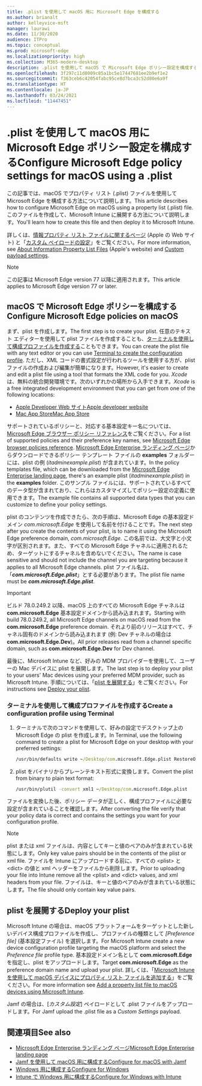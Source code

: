 ```yaml
---
title: .plist を使用して macOS 用に Microsoft Edge を構成する
ms.author: brianalt
author: kelleyvice-msft
manager: laurawi
ms.date: 11/30/2020
audience: ITPro
ms.topic: conceptual
ms.prod: microsoft-edge
ms.localizationpriority: high
ms.collection: M365-modern-desktop
description: .plist を使用して macOS で Microsoft Edge ポリシー設定を構成する
ms.openlocfilehash: 3f297c11d8009c85a1bc5e17447681ee2b9ef1e2
ms.sourcegitcommit: f363ceb6c42054fabc95ce8d7bca3c52d80e6a9f
ms.translationtype: HT
ms.contentlocale: ja-JP
ms.lasthandoff: 03/24/2021
ms.locfileid: "11447451"
---
```

# <a name="configure-microsoft-edge-policy-settings-for-macos-using-a-plist"></a><span data-ttu-id="e8960-103">.plist を使用して macOS 用に Microsoft Edge ポリシー設定を構成する</span><span class="sxs-lookup"><span data-stu-id="e8960-103">Configure Microsoft Edge policy settings for macOS using a .plist</span></span>

<span data-ttu-id="e8960-104">この記事では、macOS でプロパティ リスト (.plist) ファイルを使用して Microsoft Edge を構成する方法について説明します。</span><span class="sxs-lookup"><span data-stu-id="e8960-104">This article describes how to configure Microsoft Edge on macOS using a property list (.plist) file.</span></span> <span data-ttu-id="e8960-105">このファイルを作成して、Microsoft Intune に展開する方法について説明します。</span><span class="sxs-lookup"><span data-stu-id="e8960-105">You'll learn how to create this file and then deploy it to Microsoft Intune.</span></span>

<span data-ttu-id="e8960-106">詳しくは、[情報プロパティ リスト ファイルに関するページ](https://developer.apple.com/library/archive/documentation/General/Reference/InfoPlistKeyReference/Articles/AboutInformationPropertyListFiles.html) (Apple の Web サイト) と「[カスタム ペイロードの設定](https://support.apple.com/guide/mdm/custom-mdm9abbdbe7/1/web/1)」をご覧ください。</span><span class="sxs-lookup"><span data-stu-id="e8960-106">For more information, see [About Information Property List Files](https://developer.apple.com/library/archive/documentation/General/Reference/InfoPlistKeyReference/Articles/AboutInformationPropertyListFiles.html) (Apple's website) and [Custom payload settings](https://support.apple.com/guide/mdm/custom-mdm9abbdbe7/1/web/1).</span></span>

> [!NOTE]
> <span data-ttu-id="e8960-107">この記事は Microsoft Edge version 77 以降に適用されます。</span><span class="sxs-lookup"><span data-stu-id="e8960-107">This article applies to Microsoft Edge version 77 or later.</span></span>

## <a name="configure-microsoft-edge-policies-on-macos"></a><span data-ttu-id="e8960-108">macOS で Microsoft Edge ポリシーを構成する</span><span class="sxs-lookup"><span data-stu-id="e8960-108">Configure Microsoft Edge policies on macOS</span></span>

<span data-ttu-id="e8960-109">まず、plist を作成します。</span><span class="sxs-lookup"><span data-stu-id="e8960-109">The first step is to create your plist.</span></span> <span data-ttu-id="e8960-110">任意のテキスト エディターを使用して plist ファイルを作成することも、[ターミナルを使用して構成プロファイルを作成する](#create-a-configuration-profile-using-terminal)こともできます。</span><span class="sxs-lookup"><span data-stu-id="e8960-110">You can create the plist file with any text editor or you can use [Terminal to create the configuration profile](#create-a-configuration-profile-using-terminal).</span></span> <span data-ttu-id="e8960-111">ただし、XML コードの書式設定が行われるツールを使用する方が、plist ファイルの作成および編集が簡単になります。</span><span class="sxs-lookup"><span data-stu-id="e8960-111">However, it's easier to create and edit a plist file using a tool that formats the XML code for you.</span></span> <span data-ttu-id="e8960-112">*Xcode* は、無料の統合開発環境です。次のいずれかの場所から入手できます。</span><span class="sxs-lookup"><span data-stu-id="e8960-112">*Xcode* is a free integrated development environment that you can get from one of the following locations:</span></span>

- [<span data-ttu-id="e8960-113">Apple Developer Web サイト</span><span class="sxs-lookup"><span data-stu-id="e8960-113">Apple developer website</span></span>](https://developer.apple.com/xcode/)
- [<span data-ttu-id="e8960-114">Mac App Store</span><span class="sxs-lookup"><span data-stu-id="e8960-114">Mac App Store</span></span>](https://apps.apple.com/app/xcode/id497799835?mt=12)

<span data-ttu-id="e8960-115">サポートされているポリシーと、対応する基本設定キー名については、[Microsoft Edge ブラウザー ポリシー リファレンス](microsoft-edge-policies.md)をご覧ください。</span><span class="sxs-lookup"><span data-stu-id="e8960-115">For a list of supported policies and their preference key names, see [Microsoft Edge browser policies reference](microsoft-edge-policies.md).</span></span> <span data-ttu-id="e8960-116">[Microsoft Edge Enterprise ランディング ページ](https://aka.ms/EdgeEnterprise)からダウンロードできるポリシー テンプレート ファイルの **examples** フォルダーには、plist の例 (*itadminexample.plist*) が含まれています。</span><span class="sxs-lookup"><span data-stu-id="e8960-116">In the policy templates file, which can be downloaded from the [Microsoft Edge Enterprise landing page](https://aka.ms/EdgeEnterprise), there's an example plist (*itadminexample.plist*) in the **examples** folder.</span></span> <span data-ttu-id="e8960-117">このサンプル ファイルには、サポートされているすべてのデータ型が含まれており、これらはカスタマイズしてポリシー設定の定義に使用できます。</span><span class="sxs-lookup"><span data-stu-id="e8960-117">The example file contains all supported data types that you can customize to define your policy settings.</span></span> 

<span data-ttu-id="e8960-118">plist のコンテンツを作成できたら、次の手順は、Microsoft Edge の基本設定ドメイン *com.microsoft.Edge* を使用して名前を付けることです。</span><span class="sxs-lookup"><span data-stu-id="e8960-118">The next step after you create the contents of your plist, is to name it using the Microsoft Edge preference domain, *com.microsoft.Edge*.</span></span> <span data-ttu-id="e8960-119">この名前では、大文字と小文字が区別されます。また、すべての Microsoft Edge チャネルに適用されるため、ターゲットにするチャネルを含めないでください。</span><span class="sxs-lookup"><span data-stu-id="e8960-119">The name is case sensitive and should not include the channel you are targeting because it applies to all Microsoft Edge channels.</span></span> <span data-ttu-id="e8960-120">plist ファイル名は、「**_com.microsoft.Edge.plist_**」とする必要があります。</span><span class="sxs-lookup"><span data-stu-id="e8960-120">The plist file name must be **_com.microsoft.Edge.plist_**.</span></span>

> [!IMPORTANT]
> <span data-ttu-id="e8960-121">ビルド 78.0.249.2 以降、macOS 上のすべての Microsoft Edge チャネルは **com.microsoft.Edge** 基本設定ドメインから読み込まれます。</span><span class="sxs-lookup"><span data-stu-id="e8960-121">Starting with build 78.0.249.2, all Microsoft Edge channels on macOS read from the **com.microsoft.Edge** preference domain.</span></span> <span data-ttu-id="e8960-122">それより前のリリースはすべて、チャネル固有のドメインから読み込まれます (例: Dev チャネルの場合は **com.microsoft.Edge.Dev**)。</span><span class="sxs-lookup"><span data-stu-id="e8960-122">All prior releases read from a channel specific domain, such as **com.microsoft.Edge.Dev** for Dev channel.</span></span>

<span data-ttu-id="e8960-123">最後に、Microsoft Intune など、好みの MDM プロバイダーを使用して、ユーザーの Mac デバイスに plist を展開します。</span><span class="sxs-lookup"><span data-stu-id="e8960-123">The last step is to deploy your plist to your users' Mac devices using your preferred MDM provider, such as Microsoft Intune.</span></span> <span data-ttu-id="e8960-124">手順については、「[plist を展開する](#deploy-your-plist)」をご覧ください。</span><span class="sxs-lookup"><span data-stu-id="e8960-124">For instructions see [Deploy your plist](#deploy-your-plist).</span></span>

### <a name="create-a-configuration-profile-using-terminal"></a><span data-ttu-id="e8960-125">ターミナルを使用して構成プロファイルを作成する</span><span class="sxs-lookup"><span data-stu-id="e8960-125">Create a configuration profile using Terminal</span></span>

1. <span data-ttu-id="e8960-126">ターミナルで次のコマンドを使用して、好みの設定でデスクトップ上の Microsoft Edge の plist を作成します。</span><span class="sxs-lookup"><span data-stu-id="e8960-126">In Terminal, use the following command to create a plist for Microsoft Edge on your desktop with your preferred settings:</span></span>

   ```cmd
   /usr/bin/defaults write ~/Desktop/com.microsoft.Edge.plist RestoreOnStartup -int 1
   ```

2. <span data-ttu-id="e8960-127">plist をバイナリからプレーンテキスト形式に変換します。</span><span class="sxs-lookup"><span data-stu-id="e8960-127">Convert the plist from binary to plain text format:</span></span>

   ```cmd
   /usr/bin/plutil -convert xml1 ~/Desktop/com.microsoft.Edge.plist
   ```

<span data-ttu-id="e8960-128">ファイルを変換した後、ポリシー データが正しく、構成プロファイルに必要な設定が含まれていることを確認します。</span><span class="sxs-lookup"><span data-stu-id="e8960-128">After converting the file verify that your policy data is correct and contains the settings you want for your configuration profile.</span></span>

> [!NOTE]
> <span data-ttu-id="e8960-129">plist または xml ファイルは、内容としてキーと値のペアのみが含まれている状態にします。</span><span class="sxs-lookup"><span data-stu-id="e8960-129">Only key value pairs should be in the contents of the plist or xml file.</span></span> <span data-ttu-id="e8960-130">ファイルを Intune にアップロードする前に、すべての \<plist> と \<dict> の値と xml ヘッダーをファイルから削除します。</span><span class="sxs-lookup"><span data-stu-id="e8960-130">Prior to uploading your file into Intune remove all the \<plist> and \<dict> values, and xml headers from your file.</span></span> <span data-ttu-id="e8960-131">ファイルは、キーと値のペアのみが含まれている状態にします。</span><span class="sxs-lookup"><span data-stu-id="e8960-131">The file should only contain key value pairs.</span></span>

## <a name="deploy-your-plist"></a><span data-ttu-id="e8960-132">plist を展開する</span><span class="sxs-lookup"><span data-stu-id="e8960-132">Deploy your plist</span></span>

<span data-ttu-id="e8960-133">Microsoft Intune の場合は、macOS プラットフォームをターゲットとした新しいデバイス構成プロファイルを作成し、プロファイルの種類として *[Preference file]* (基本設定ファイル) を選択します。</span><span class="sxs-lookup"><span data-stu-id="e8960-133">For Microsoft Intune create a new device configuration profile targeting the macOS platform and select the *Preference file* profile type.</span></span> <span data-ttu-id="e8960-134">基本設定ドメイン名として **com.microsoft.Edge** を指定し、plist をアップロードします。</span><span class="sxs-lookup"><span data-stu-id="e8960-134">Target **com.microsoft.Edge** as the preference domain name and upload your plist.</span></span> <span data-ttu-id="e8960-135">詳しくは、「[Microsoft Intune を使用して macOS デバイスにプロパティ リスト ファイルを追加する](/intune/configuration/preference-file-settings-macos)」をご覧ください。</span><span class="sxs-lookup"><span data-stu-id="e8960-135">For more information see [Add a property list file to macOS devices using Microsoft Intune](/intune/configuration/preference-file-settings-macos).</span></span>

<span data-ttu-id="e8960-136">Jamf の場合は、[*カスタム設定*] ペイロードとして .plist ファイルをアップロードします。</span><span class="sxs-lookup"><span data-stu-id="e8960-136">For Jamf upload the .plist file as a *Custom Settings* payload.</span></span>

## <a name="see-also"></a><span data-ttu-id="e8960-137">関連項目</span><span class="sxs-lookup"><span data-stu-id="e8960-137">See also</span></span>

- [<span data-ttu-id="e8960-138">Microsoft Edge Enterprise ランディング ページ</span><span class="sxs-lookup"><span data-stu-id="e8960-138">Microsoft Edge Enterprise landing page</span></span>](https://aka.ms/EdgeEnterprise)
- [<span data-ttu-id="e8960-139">Jamf を使用して macOS 用に構成する</span><span class="sxs-lookup"><span data-stu-id="e8960-139">Configure for macOS with Jamf</span></span>](configure-microsoft-edge-on-mac-jamf.md)
- [<span data-ttu-id="e8960-140">Windows 用に構成する</span><span class="sxs-lookup"><span data-stu-id="e8960-140">Configure for Windows</span></span>](configure-microsoft-edge.md)
- [<span data-ttu-id="e8960-141">Intune で Windows 用に構成する</span><span class="sxs-lookup"><span data-stu-id="e8960-141">Configure for Windows with Intune</span></span>](configure-edge-with-intune.md)